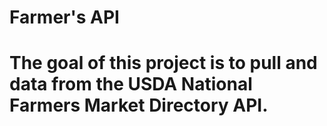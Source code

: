 # Farmer's API
# The goal of this project is to pull and  data from the USDA National Farmers Market Directory API.
